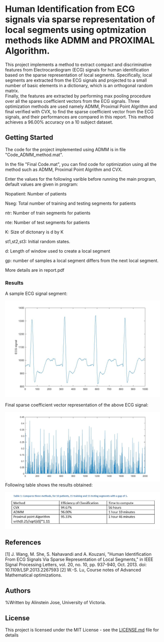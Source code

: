 # Human Identification from ECG signals via sparse representation of local segments using optmization methods like ADMM and PROXIMAL Algorithm.


This project implements a method to extract compact and discriminative features from Electrocardiogram (ECG) signals for human identification based on the sparse representation of local segments.
Specifically, local segments are extracted from the ECG signals and projected to a small number of basic elements in a dictionary, which is an orthogonal random matrix.  
Finally, the features are extracted by performing max pooling procedure over all the spares coefficient vectors from the ECG signals.
Three optimization methods are used namely ADMM, Proximal Point Algrithm and final verified with CVX, to find the sparse coefficient vector from the ECG signals, and their performances are compared in this report.
This method achieves a 96.00% accuracy on a 10 subject dataset.  


## Getting Started

The code for the project implemented using ADMM is in file "Code_ADMM_method.mat".
 
In the file "Final Code.mat", you can find code for optimization using all the method such as ADMM, Proximal Point Algrithm and CVX.


Enter the values for the following varible before running the main program, default values are given in program:

Nopatient:             Number of patients

Nseg:                  Total number of training and testing segments for patients

ntr:                   Number of train segments for patients

nte:                   Number of test segments for patients

K:                     Size of dictonary is d by K

st1,st2,st3:           Initial random states.

d:                     Length of window used to create a local segment

gp: number of samples a local segment differs from the next local segment.


More details are in report.pdf

### Results

A sample ECG signal segment:

![ECG image](https://github.com/alinstein/Human-Identification-with-ECG--/blob/master/observation/ecg.jpg)

Final sparse coefficient vector representation of the above ECG signal:

![Sparse coefficient](https://github.com/alinstein/Human-Identification-with-ECG--/blob/master/observation/maxpol2.jpg)
Following table shows the results obtained:

![Result image](https://github.com/alinstein/Human-Identification-with-ECG--/blob/master/Results.JPG)

## References

[1] J. Wang, M. She, S. Nahavandi and A. Kouzani, "Human Identification From ECG Signals Via Sparse Representation of Local Segments," in IEEE Signal Processing Letters, vol. 20, no. 10, pp. 937-940, Oct. 2013.
doi: 10.1109/LSP.2013.2267593
[2] W.-S. Lu, Course notes of Advanced Mathematical optimizations. 

## Authors

%Written by Alinstein Jose, University of Victoria.

## License

This project is licensed under the MIT License - see the [LICENSE.md](LICENSE.md) file for details


